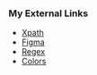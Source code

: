 ### My External Links
 - [Xpath](http://xpather.com/)
 - [Figma](https://www.figma.com/file/GAMKg6zWYqYId04ICOHOPq/funny?node-id=1%3A2)
 - [Regex](https://regexr.com/)
 - [Colors](https://color.adobe.com/create/color-wheel)